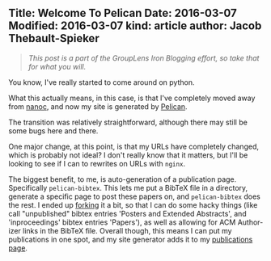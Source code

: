 Title: Welcome To Pelican
Date: 2016-03-07
Modified: 2016-03-07
kind: article
author: Jacob Thebault-Spieker
---

> _This post is a part of the GroupLens Iron Blogging effort, so take that for what you will._

You know, I've really started to come around on python.

What this actually means, in this case, is that I've completely moved away from [nanoc](http://nanoc.ws), and now my site is generated by [Pelican](http://blog.getpelican.com).

The transition was relatively straightforward, although there may still be some bugs here and there.

One major change, at this point, is that my URLs have completely changed, which is probably not ideal? I don't really know that it matters, but I'll be looking to see if I can to rewrites on URLs with `nginx`.

The biggest benefit, to me, is auto-generation of a publication page. Specifically `pelican-bibtex`. This lets me put a BibTeX file in a directory, generate a specific page to post these papers on, and `pelican-bibtex` does the rest. I ended up [forking](https://github.com/jtsmn/pelican-bibtex) it a bit, so that I can do some hacky things (like call "unpublished" bibtex entries 'Posters and Extended Abstracts', and 'inproceedings' bibtex entries 'Papers'), as well as allowing for ACM Author-izer links in the BibTeX file. Overall though, this means I can put my publications in one spot, and my site generator adds it to my [publications page](http://jacob.thebault-spieker.com/papers.html).

